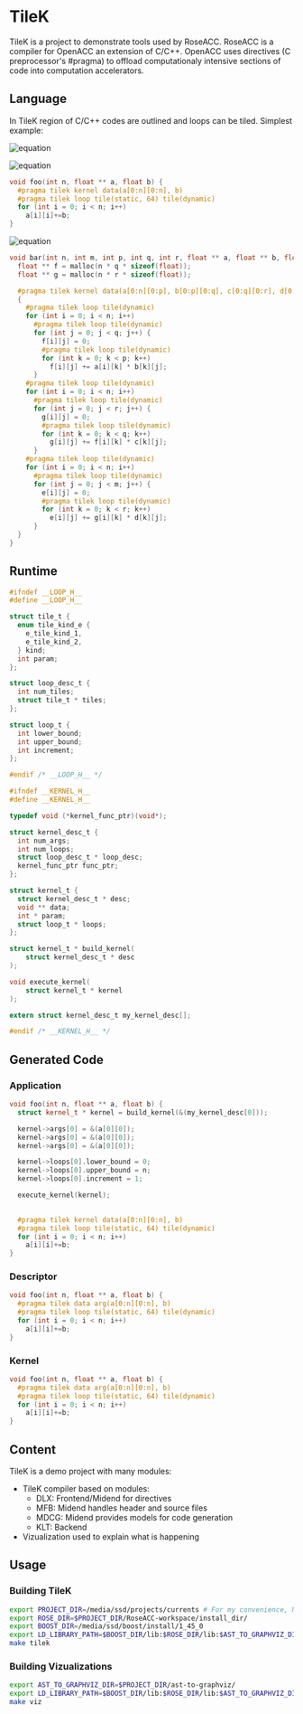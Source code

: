 TileK
=======

TileK is a project to demonstrate tools used by RoseACC.
RoseACC is a compiler for OpenACC an extension of C/C++.
OpenACC uses directives (C preprocessor's #pragma) to offload
computationaly intensive sections of code into computation accelerators.

## Language

In TileK region of C/C++ codes are outlined and loops can be tiled.
Simplest example:

![equation](http://bit.ly/13TNM1G)

![equation](http://bit.ly/13TNjwp)

```c++
void foo(int n, float ** a, float b) {
  #pragma tilek kernel data(a[0:n][0:n], b)
  #pragma tilek loop tile(static, 64) tile(dynamic)
  for (int i = 0; i < n; i++)
    a[i][i]+=b;
}
```

![equation](http://bit.ly/1vUshEJ)

```c++
void bar(int n, int m, int p, int q, int r, float ** a, float ** b, float ** c, float ** d, float ** e) {
  float ** f = malloc(n * q * sizeof(float));
  float ** g = malloc(n * r * sizeof(float));

  #pragma tilek kernel data(a[0:n][0:p], b[0:p][0:q], c[0:q][0:r], d[0:r][0:m], e[0:n][0:n], f[0:n][0:q], g[0:n][0:r])
  {
    #pragma tilek loop tile(dynamic)
    for (int i = 0; i < n; i++)
      #pragma tilek loop tile(dynamic)
      for (int j = 0; j < q; j++) {
        f[i][j] = 0;
        #pragma tilek loop tile(dynamic)
        for (int k = 0; k < p; k++)
          f[i][j] += a[i][k] * b[k][j];
      }
    #pragma tilek loop tile(dynamic)
    for (int i = 0; i < n; i++)
      #pragma tilek loop tile(dynamic)
      for (int j = 0; j < r; j++) {
        g[i][j] = 0;
        #pragma tilek loop tile(dynamic)
        for (int k = 0; k < q; k++)
          g[i][j] += f[i][k] * c[k][j];
      }
    #pragma tilek loop tile(dynamic)
    for (int i = 0; i < n; i++)
      #pragma tilek loop tile(dynamic)
      for (int j = 0; j < m; j++) {
        e[i][j] = 0;
        #pragma tilek loop tile(dynamic)
        for (int k = 0; k < r; k++)
          e[i][j] += g[i][k] * d[k][j];
      }
  }
}
```

## Runtime

```c
#ifndef __LOOP_H__
#define __LOOP_H__

struct tile_t {
  enum tile_kind_e {
    e_tile_kind_1,
    e_tile_kind_2,
  } kind;
  int param;
};

struct loop_desc_t {
  int num_tiles;
  struct tile_t * tiles;
};

struct loop_t {
  int lower_bound;
  int upper_bound;
  int increment;
};

#endif /* __LOOP_H__ */
```

```c
#ifndef __KERNEL_H__
#define __KERNEL_H__

typedef void (*kernel_func_ptr)(void*);

struct kernel_desc_t {
  int num_args;
  int num_loops;
  struct loop_desc_t * loop_desc;
  kernel_func_ptr func_ptr;
};

struct kernel_t {
  struct kernel_desc_t * desc;
  void ** data;
  int * param;
  struct loop_t * loops;
};

struct kernel_t * build_kernel(
    struct kernel_desc_t * desc
);

void execute_kernel(
    struct kernel_t * kernel
);

extern struct kernel_desc_t my_kernel_desc[];

#endif /* __KERNEL_H__ */
```

## Generated Code

### Application

```c++
void foo(int n, float ** a, float b) {
  struct kernel_t * kernel = build_kernel(&(my_kernel_desc[0]));

  kernel->args[0] = &(a[0][0]);
  kernel->args[0] = &(a[0][0]);
  kernel->args[0] = &(a[0][0]);

  kernel->loops[0].lower_bound = 0;
  kernel->loops[0].upper_bound = n;
  kernel->loops[0].increment = 1;

  execute_kernel(kernel);
  

  #pragma tilek kernel data(a[0:n][0:n], b)
  #pragma tilek loop tile(static, 64) tile(dynamic)
  for (int i = 0; i < n; i++)
    a[i][i]+=b;
}
```

### Descriptor

```c
void foo(int n, float ** a, float b) {
  #pragma tilek data arg(a[0:n][0:n], b)
  #pragma tilek loop tile(static, 64) tile(dynamic)
  for (int i = 0; i < n; i++)
    a[i][i]+=b;
}
```

### Kernel

```c
void foo(int n, float ** a, float b) {
  #pragma tilek data arg(a[0:n][0:n], b)
  #pragma tilek loop tile(static, 64) tile(dynamic)
  for (int i = 0; i < n; i++)
    a[i][i]+=b;
}
```

## Content 

TileK is a demo project with many modules:
 * TileK compiler based on modules:
    * DLX: Frontend/Midend for directives
    * MFB: Midend handles header and source files
    * MDCG: Midend provides models for code generation
    * KLT: Backend
 * Vizualization used to explain what is happening

## Usage

### Building TileK

```sh
export PROJECT_DIR=/media/ssd/projects/currents # For my convenience, NOT used by Makefile
export ROSE_DIR=$PROJECT_DIR/RoseACC-workspace/install_dir/
export BOOST_DIR=/media/ssd/boost/install/1_45_0
export LD_LIBRARY_PATH=$BOOST_DIR/lib:$ROSE_DIR/lib:$AST_TO_GRAPHVIZ_DIR/lib:$LD_LIBRARY_PATH
make tilek
```

### Building Vizualizations

```sh
export AST_TO_GRAPHVIZ_DIR=$PROJECT_DIR/ast-to-graphviz/
export LD_LIBRARY_PATH=$BOOST_DIR/lib:$ROSE_DIR/lib:$AST_TO_GRAPHVIZ_DIR/lib:$LD_LIBRARY_PATH
make viz
```

### 


